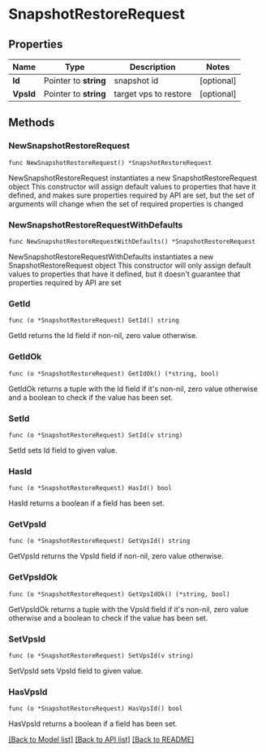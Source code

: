 # SnapshotRestoreRequest

## Properties

Name | Type | Description | Notes
------------ | ------------- | ------------- | -------------
**Id** | Pointer to **string** | snapshot id | [optional] 
**VpsId** | Pointer to **string** | target vps to restore | [optional] 

## Methods

### NewSnapshotRestoreRequest

`func NewSnapshotRestoreRequest() *SnapshotRestoreRequest`

NewSnapshotRestoreRequest instantiates a new SnapshotRestoreRequest object
This constructor will assign default values to properties that have it defined,
and makes sure properties required by API are set, but the set of arguments
will change when the set of required properties is changed

### NewSnapshotRestoreRequestWithDefaults

`func NewSnapshotRestoreRequestWithDefaults() *SnapshotRestoreRequest`

NewSnapshotRestoreRequestWithDefaults instantiates a new SnapshotRestoreRequest object
This constructor will only assign default values to properties that have it defined,
but it doesn't guarantee that properties required by API are set

### GetId

`func (o *SnapshotRestoreRequest) GetId() string`

GetId returns the Id field if non-nil, zero value otherwise.

### GetIdOk

`func (o *SnapshotRestoreRequest) GetIdOk() (*string, bool)`

GetIdOk returns a tuple with the Id field if it's non-nil, zero value otherwise
and a boolean to check if the value has been set.

### SetId

`func (o *SnapshotRestoreRequest) SetId(v string)`

SetId sets Id field to given value.

### HasId

`func (o *SnapshotRestoreRequest) HasId() bool`

HasId returns a boolean if a field has been set.

### GetVpsId

`func (o *SnapshotRestoreRequest) GetVpsId() string`

GetVpsId returns the VpsId field if non-nil, zero value otherwise.

### GetVpsIdOk

`func (o *SnapshotRestoreRequest) GetVpsIdOk() (*string, bool)`

GetVpsIdOk returns a tuple with the VpsId field if it's non-nil, zero value otherwise
and a boolean to check if the value has been set.

### SetVpsId

`func (o *SnapshotRestoreRequest) SetVpsId(v string)`

SetVpsId sets VpsId field to given value.

### HasVpsId

`func (o *SnapshotRestoreRequest) HasVpsId() bool`

HasVpsId returns a boolean if a field has been set.


[[Back to Model list]](../README.md#documentation-for-models) [[Back to API list]](../README.md#documentation-for-api-endpoints) [[Back to README]](../README.md)


